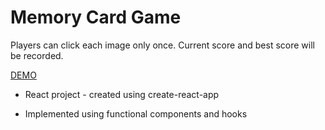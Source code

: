 # Memory Card Game

Players can click each image only once.
Current score and best score will be recorded.

[DEMO]()

* React project - created using create-react-app

* Implemented using functional components and hooks



